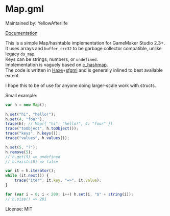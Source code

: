 # Map.gml

Maintained by: YellowAfterlife

[Documentation](https://yal.cc/r/20/map-gml/)

This is a simple Map/hashtable implementation for GameMaker Studio 2.3+.  
It uses arrays and `buffer_crc32` to be garbage collector compatible, unlike legacy `ds_map`.  
Keys can be strings, numbers, or `undefined`.  
Implementation is vaguely based on [c_hashmap](https://github.com/petewarden/c_hashmap).  
The code is written in [Haxe](https://haxe.org/)+[sfgml](https://github.com/YellowAfterlife/sfgml/) and is generally inlined to best available extent.

I hope this to be of use for anyone doing larger-scale work with structs.

Small example:
```js
var h = new Map();
	
h.set("hi", "hello!");
h.set(4, "four");
trace(h); // Map({ "hi": "hello!", 4: "four" })
trace("toObject", h.toObject());
trace("keys", h.keys());
trace("values", h.values());

h.set(5, "?");
h.remove(5);
// h.get(5) => undefined
// h.exists(5) => false

var it = h.iterator();
while (it.next()) {
	trace("iter", it.key, "=>", it.value);
}

for (var i = 0; i < 200; i++) h.set(i, "$" + string(i));
// h.size() => 201
```

License: MIT